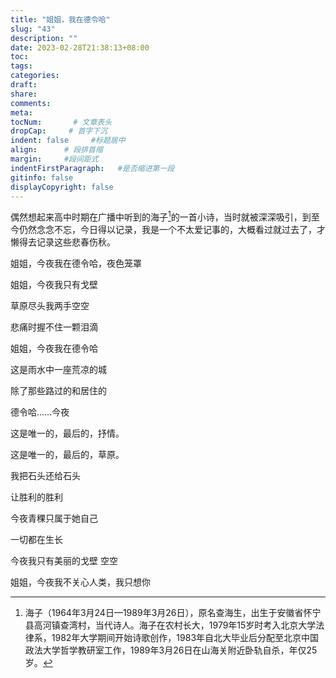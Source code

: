 ```yaml
---
title: "姐姐，我在德令哈"
slug: "43"
description: ""
date: 2023-02-28T21:38:13+08:00
toc: 
tags: 
categories:
draft: 
share:
comments:
meta: 
tocNum:       # 文章表头
dropCap:     # 首字下沉
indent: false     #标题居中
align:      # 段排首缩
margin:     #段间距式
indentFirstParagraph:   #是否缩进第一段
gitinfo: false
displayCopyright: false
---
```


偶然想起来高中时期在广播中听到的海子[^1]的一首小诗，当时就被深深吸引，到至今仍然念念不忘，今日得以记录，我是一个不太爱记事的，大概看过就过去了，才懒得去记录这些悲春伤秋。


姐姐，今夜我在德令哈，夜色笼罩

姐姐，今夜我只有戈壁

草原尽头我两手空空

悲痛时握不住一颗泪滴

姐姐，今夜我在德令哈

这是雨水中一座荒凉的城

除了那些路过的和居住的

德令哈……今夜

这是唯一的，最后的，抒情。

这是唯一的，最后的，草原。

我把石头还给石头

让胜利的胜利

今夜青稞只属于她自己

一切都在生长

今夜我只有美丽的戈壁 空空

姐姐，今夜我不关心人类，我只想你


[^1]: 海子（1964年3月24日—1989年3月26日），原名查海生，出生于安徽省怀宁县高河镇查湾村，当代诗人。海子在农村长大，1979年15岁时考入北京大学法律系，1982年大学期间开始诗歌创作，1983年自北大毕业后分配至北京中国政法大学哲学教研室工作，1989年3月26日在山海关附近卧轨自杀，年仅25岁。